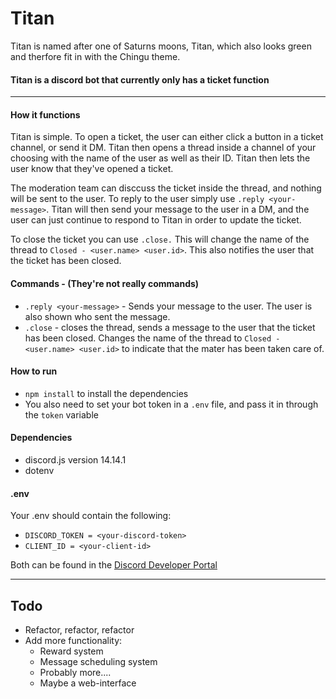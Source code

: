 # Titan
Titan is named after one of Saturns moons, Titan, which also looks green and therfore fit in with the Chingu theme.
#### Titan is a discord bot that currently only has a ticket function
___
#### How it functions
Titan is simple. To open a ticket, the user can either click a button in a ticket channel, or send it DM. Titan then opens a thread inside a channel of your choosing with the name of the user as well as their ID. Titan then lets the user know that they've opened a ticket.

The moderation team can disccuss the ticket inside the thread, and nothing will be sent to the user. To reply to the user simply use `.reply <your-message>`. Titan will then send your message to the user in a DM, and the user can just continue to respond to Titan in order to update the ticket.

To close the ticket you can use `.close.` This will change the name of the thread to `Closed - <user.name> <user.id>`. This also notifies the user that the ticket has been closed.

#### Commands - (They're not really commands)
* `.reply <your-message>` - Sends your message to the user. The user is also shown who sent the message.
* `.close` - closes the thread, sends a message to the user that the ticket has been closed. Changes the name of the thread to `Closed - <user.name> <user.id>` to indicate that the mater has been taken care of.
#### How to run
* `npm install` to install the dependencies 
* You also need to set your bot token in a `.env` file, and pass it in through the `token` variable

#### Dependencies
* discord.js version 14.14.1
* dotenv

#### .env
Your .env should contain the following:
* `DISCORD_TOKEN = <your-discord-token>`
* `CLIENT_ID = <your-client-id>`

Both can be found in the [Discord Developer Portal](https://discord.com/developers/)

___
## Todo
* Refactor, refactor, refactor
* Add more functionality:
  * Reward system
  * Message scheduling system
  * Probably more....
  * Maybe a web-interface